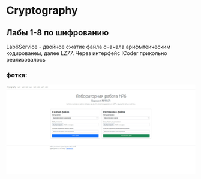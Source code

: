 # Cryptography
## Лабы 1-8 по шифрованию
Lab6Service - двойное сжатие файла сначала арифмтеическим кодированем, далее LZ77. Через интерфейс ICoder прикольно реализовалось
### фотка:
![йоу](images/1.jpg)

